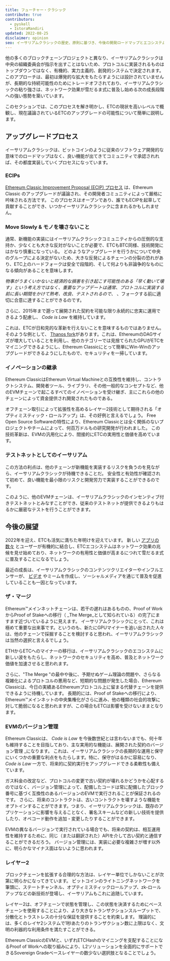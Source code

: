 ```yaml
---
title: フューチャー・クラシック
contribute: true
contributors:
  - pyskell
  - IstoraMandiri
updated: 2022-08-25
disclaimer: opinion
seo: イーサリアムクラシックの歴史、原則に基づき、今後の開発ロードマップとエコシステムにおける意思決定の方法について解説します。
---
```


他の多くのブロックチェーンプロジェクトと異なり、イーサリアムクラシックは中央の組織委員会が指示を出すことはないため、プロトコルに実装されるものはトップダウンではなく、有機的、実力主義的、創発的システムで決定されます。 このアプローチは、最初は爆発的な拡大をもたらすようには設計されていませんが、長期的な持続可能性のためにトレードオフされており、イーサリアムクラシックの粘り強さは、ネットワーク効果が雪だるま式に普及し始める次の成長段階への強い態勢を築いています。

このセクションでは、このプロセスを解き明かし、ETCの現状を高いレベルで概観し、現在議論されているETCのアップグレードの可能性について簡単に説明します。

## アップグレードプロセス

イーサリアムクラシックは、ビットコインのように従来のソフトウェア開発的な意味でのロードマップはなく、良い機能が出てきてコミュニティで承認されれば、その都度実装していくプロセスになっています。

### ECIPs

[Ethereum Classic Improvement Proposal (ECIP) プロセス](/development/ecips) は、Ethereum Classic のアップグレードが議論され、その開発者コミュニティによって厳格に吟味される方法です。 このプロセスはオープンであり、誰でもECIPを起草して貢献することができ、いつかイーサリアムクラシックに含まれるかもしれません。

### Move Slowly & モノを壊さないこと

通常、新機能の実装にはイーサリアムクラシックコミュニティからの圧倒的な支持か、少なくとも大きな反対がないことが必要で、ETCもBTC同様、技術開発にはかなり慎重になっている。 どのようなアップグレードを行うかについて中央のグループによる決定がないため、大きな反発によるチェーンの分裂の恐れがあり、ETC上のハードフォークは安全で段階的、そして何よりも非論争的なものになる傾向があることを意味します。

_物事がうまくいかないと経済的な損害を引き起こす可能性のある「早く動いて壊す」という考え方ではなく、重要なアップデートは通常、プロトコルに実装する前に長い期間をかけて熟考、改良、テストされるので、_ 、フォークする前に適切に合意に達することができるのです。

さらに、2015年まで遡って展開された契約を可能な限り永続的に忠実に運用できるよう配慮し、 _Code is Law_ を維持しています。

これは、ETCが日和見的な革新を行えないことを意味するものではありません。 そのような例として、 [Thanos fork](/knowledge/forks#thanos)があります。これは、EthereumのDAGサイズが増大していることを利用し、他のカテゴリーでは見捨てられたGPUがETCをマイニングできるようにし、Ethereum Classicにとって簡単にWin-Winのアップグレードができるようにしたもので、セキュリティを一掃しています。

### イノベーションの継承

Ethereum ClassicはEthereum Virtual Machineとの互換性を維持し、コントラクトシステム、開発者ツール、ライブラリ、その他一般的なコンセプトなど、他のEVMチェーンで起こるすべてのイノベーションを受け継ぎ、主にこれらの他のチェーンによって資金提供され開発されたものである。

オフチェーン取引によって拡張性を高めるレイヤー2技術として期待される「オプティミスティック・ロールアップ」は、その好例と言えるでしょう。 Free Open Source Softwareの特性により、Ethereum Classicとは全く関係のないプロジェクトやチームによって、何百万ドルもの研究開発が行われました。 この技術革新は、EVMの汎用化により、間接的にETCの実用性と価値を高めています。

### テストネットとしてのイーサリアム

この方法の利点は、他のチェーンが新機能を実装するリスクを負うのを見ながら、イーサリアムクラシックが待機できることだ。 安全性と有効性が確認されて初めて、良い機能を最小限のリスクと開発労力で実装することができるのです。

このように、他のEVMチェーンは、イーサリアムクラシックのインセンティブ付きテストネットとみなすことができ、従来のテストネットが提供できるよりもはるかに厳密なテストを行うことができます。

## 今後の展望

2022年を迎え、ETCも活気に満ちた年明けを迎えています。 新しい [アプリの数々](/services/apps) とユーザーが有機的に結合し、ETCエコシステムはネットワーク効果の兆候を見せ始めており、ネットワークの有用性と価値が高まるにつれて雪だるま式に普及することになるでしょう。

最近の成長は、イーサリアムクラシックのコンテンツクリエイターやインフルエンサーが、 [ビデオ](/videos) やミームを作成し、ソーシャルメディアを通じて普及を促進していることも一因となっています。

### ザ・マージ

Ethereum™メインネットチェーンは、若干の遅れはあるものの、Proof of WorkからProof of Stakeへの移行（ _The Merge_として知られている）の完了にますます近づいているように見えます。 イーサリアムクラシックにとって、これは極めて重要な出来事です。というのも、新たにGPUマイナーを追い出された人々は、他のチェーンで採掘することを検討すると思われ、イーサリアムクラシックは当然の選択と言えるでしょう。

ETHからETCへのマイナーの移行は、イーサリアムクラシックのエコシステムに新しい波をもたらし、ネットワークのセキュリティを高め、普及とネットワーク価値を加速させると思われます。

さらに、"The Merge "の最中や後に、予期せぬゲーム理論の問題や、さらなる複雑化によるプロトコルの悪用など、短期的な問題が発生した場合、Ethereum Classicは、今日の実績あるEthereumプロトコル上に留まる代替チェーンを提供できるように待機しています。 長期的には、Proof of Stakeへの移行により、Ethereum™メインネットの中央集権化がさらに進み、他の種類の社会的攻撃に対して脆弱になると思われますが、この場合もETCは影響を受けないままとなります。

### EVMのバージョン管理

</em> Ethereum Classicは、 _Code is Law_ を今後数世紀とは言わないまでも、何十年も維持することを目指しており、主な実用的な機能は、展開された契約のバージョン管理 _になります。 これは、イーサリアムクラシックの長期的な運用と保守にいくつかの重要な利点をもたらします。特に、保守がはるかに容易になり、 _Code is Law_ 一方で、将来的に契約実行をアップグレードできる柔軟性も備えています。</p>

ガス料金の改定など、プロトコルの変更で古い契約が壊れるかどうかを心配するのではなく、バージョン管理によって、配備したコードは常に配備したブロック番号に基づく互換性のあるバージョンのEVMで実行されることが保証されるのです。 さらに、将来のコントラクトは、古いコントラクトを壊すような機能をオプトインすることができます。つまり、イーサリアムクラシックは、既存のアプリケーションに影響を与えることなく、署名スキームなどの新しい技術を提供したり、オペコード動作を追加・変更したりすることができます。

EVMの異なるバージョンで実行されている場合でも、将来の契約は、相互運用性を維持するために、同じ（または翻訳された）APIを介して古い契約と通信することができるだろう。 バージョン管理には、実装に必要な複雑さが増す以外に、明らかなマイナス面はないように思われます。

### レイヤー2

ブロックチェーンを拡張する合理的な方法は、レイヤー単位でしかないことが次第に明らかになってきています。 ビットコインのライトニングネットワークを筆頭に、ステートチャンネル、オプティミスティックロールアップ、zk-ロールアップなどの新技術が登場し、イーサリアムもこれに追随しています。

レイヤー2は、オフチェーンで状態を管理し、この状態を決済するためにベースチェーンを使用することにより、より大きなトランザクションスループットで、分散化とトラストレスの十分な保証を提供することを約束します。 理論的には、多くのレイヤ2システムで1秒あたりのトランザクション数に上限はなく、文明の利器的な利用条件を満たすことができる。

Ethereum ClassicのEVMと、いずれETCHashのマイニングを支配することになるProof of Workへの取り組みにより、L2ソリューションを全面的にサポートできるSovereign Gradeベースレイヤーの数少ない選択肢となることでしょう。

